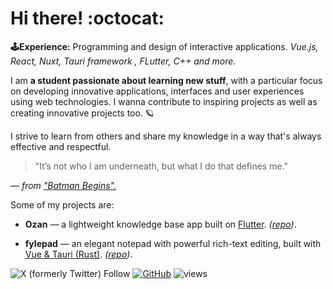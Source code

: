 # Hi there! :octocat: 

**:joystick:Experience:** Programming and design of interactive applications.  *Vue.js, React, Nuxt, Tauri framework , FLutter, C++ and more.*

I am **a student passionate about learning new stuff**, with a particular focus on developing innovative applications, interfaces and user experiences using web technologies. I wanna contribute to inspiring projects as well as creating innovative projects too. 🪐

I strive to learn from others and share my knowledge in a way that's always effective and respectful.

> "It’s not who I am underneath, but what I do that defines me."

 — *from ["Batman Begins".](https://en.wikiquote.org/wiki/Batman_Begins)*


Some of my projects are: 

 - **Ozan** — a lightweight knowledge base app built on <u>Flutter</u>. *([repo](https://github.com/imrofayel/Ozan))*.
 
 - **fylepad** — an elegant notepad with powerful rich-text editing, built with <u>Vue & Tauri (Rust)</u>. *([repo](https://github.com/imrofayel/fylepad))*.

![X (formerly Twitter) Follow](https://img.shields.io/twitter/follow/:imrofayel) [![GitHub](https://img.shields.io/github/followers/imrofayel?label=follow&style=social)](https://github.com/imrofayel) ![views](https://komarev.com/ghpvc/?username=imrofayel)
